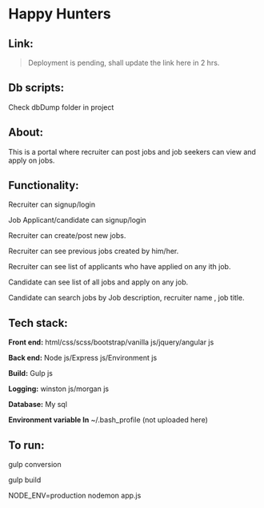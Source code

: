 # Happy Hunters

 ## Link:
 >Deployment is pending, shall update the link here in 2 hrs.  

## Db scripts:
Check dbDump folder in project

 ## About: 
 This is a portal where recruiter can post jobs and job seekers can view and apply on jobs.

## Functionality:
Recruiter can signup/login

Job Applicant/candidate can signup/login

Recruiter can create/post new jobs.

Recruiter can see previous jobs created by him/her.

Recruiter can see list of applicants who have applied on any ith job.

Candidate can see list of all jobs and apply on any job.

Candidate can search jobs by Job description, recruiter name , job title.


## Tech stack:
**Front end:** 
html/css/scss/bootstrap/vanilla js/jquery/angular js

**Back end:** 
Node js/Express js/Environment js

**Build:** 
Gulp js

**Logging:** 
winston js/morgan js

**Database:** My sql

**Environment variable In** ~/.bash_profile (not uploaded here)

## To run:
gulp conversion

gulp build

NODE_ENV=production nodemon app.js 






